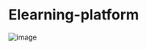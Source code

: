 # Elearning-platform


![image](https://user-images.githubusercontent.com/62248220/139640296-d86a23cc-350b-40a0-80ee-ba3bc46ce65c.png)
